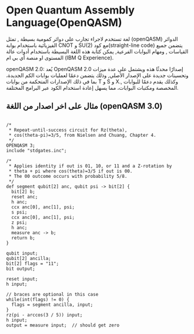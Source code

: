 # Open Quantum Assembly Language(OpenQASM)

لغة تستخدم لاجراء تجارب على دوائر كمومية بسيطة , تمثل (openQASM) الدوائر الفيزيائية باستخدام بوابة CNOT  و SU(2) مع كود(straight-line code) يتضمن جميع القياسات , ومهام البوابات الفرعية, يمكن كتابة هذه اللغة البسيطة باستخدام أدوات عالة المستوى او منصة أي بي ام (IBM Q Experience).



openQASM 2.0: يُعد OpenQASM 2.0 إصدارًا محدثًا هذه ويشتمل على عدة ميزات وتحسينات جديدة على الإصدار الأصلي, وذلك يتضمن دعمًا لعمليات بوابات الكم الجديدة، بما في ذلك الإصدارات المتحكمة من بوابات T و S و X., وكذلك يقدم دعمًا للبوابات المخصصة ومكتبات البوابات، مما يسهل إعادة استخدام الكود عبر البرامج المختلفة.


## مثال على اخر اصدار من اللغة (openQASM 3.0)

```
 
/*
 * Repeat-until-success circuit for Rz(theta),
 * cos(theta-pi)=3/5, from Nielsen and Chuang, Chapter 4.
 */
OPENQASM 3;
include "stdgates.inc";

/*
 * Applies identity if out is 01, 10, or 11 and a Z-rotation by
 * theta + pi where cos(theta)=3/5 if out is 00.
 * The 00 outcome occurs with probability 5/8.
 */
def segment qubit[2] anc, qubit psi -> bit[2] {
  bit[2] b;
  reset anc;
  h anc;
  ccx anc[0], anc[1], psi;
  s psi;
  ccx anc[0], anc[1], psi;
  z psi;
  h anc;
  measure anc -> b;
  return b;
}

qubit input;
qubit[2] ancilla;
bit[2] flags = "11";
bit output;

reset input;
h input;

// braces are optional in this case
while(int(flags) != 0) {
  flags = segment ancilla, input;
}
rz(pi - arccos(3 / 5)) input;
h input;
output = measure input;  // should get zero

```





